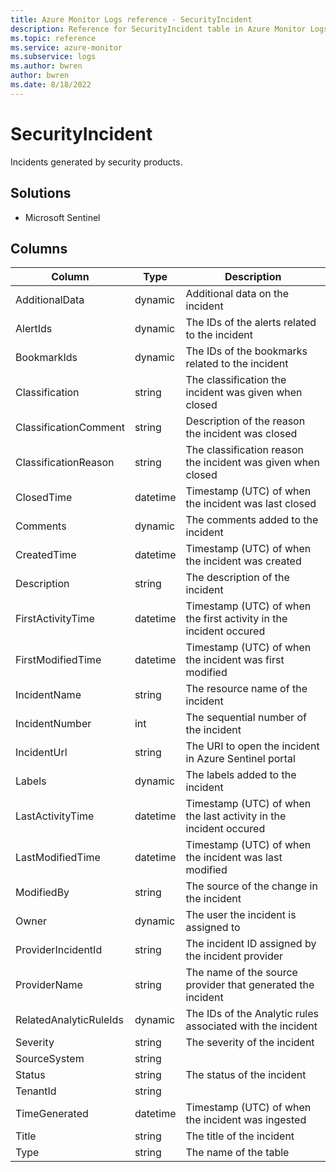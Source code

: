 ```yaml
---
title: Azure Monitor Logs reference - SecurityIncident
description: Reference for SecurityIncident table in Azure Monitor Logs.
ms.topic: reference
ms.service: azure-monitor
ms.subservice: logs
ms.author: bwren
author: bwren
ms.date: 8/18/2022
---
```


# SecurityIncident

 Incidents generated by security products.

## Solutions

- Microsoft Sentinel




## Columns

| Column | Type | Description |
| --- | --- | --- |
| AdditionalData | dynamic | Additional data on the incident |
| AlertIds | dynamic | The IDs of the alerts related to the incident |
| BookmarkIds | dynamic | The IDs of the bookmarks related to the incident |
| Classification | string | The classification the incident was given when closed |
| ClassificationComment | string | Description of the reason the incident was closed |
| ClassificationReason | string | The classification reason the incident was given when closed |
| ClosedTime | datetime | Timestamp (UTC) of when the incident was last closed |
| Comments | dynamic | The comments added to the incident |
| CreatedTime | datetime | Timestamp (UTC) of when the incident was created |
| Description | string | The description of the incident |
| FirstActivityTime | datetime | Timestamp (UTC) of when the first activity in the incident occured |
| FirstModifiedTime | datetime | Timestamp (UTC) of when the incident was first modified |
| IncidentName | string | The resource name of the incident |
| IncidentNumber | int | The sequential number of the incident |
| IncidentUrl | string | The URI to open the incident in Azure Sentinel portal |
| Labels | dynamic | The labels added to the incident |
| LastActivityTime | datetime | Timestamp (UTC) of when the last activity in the incident occured |
| LastModifiedTime | datetime | Timestamp (UTC) of when the incident was last modified |
| ModifiedBy | string | The source of the change in the incident |
| Owner | dynamic | The user the incident is assigned to |
| ProviderIncidentId | string | The incident ID assigned by the incident provider |
| ProviderName | string | The name of the source provider that generated the incident |
| RelatedAnalyticRuleIds | dynamic | The IDs of the Analytic rules associated with the incident |
| Severity | string | The severity of the incident |
| SourceSystem | string |  |
| Status | string | The status of the incident |
| TenantId | string |  |
| TimeGenerated | datetime | Timestamp (UTC) of when the incident was ingested |
| Title | string | The title of the incident |
| Type | string | The name of the table |
